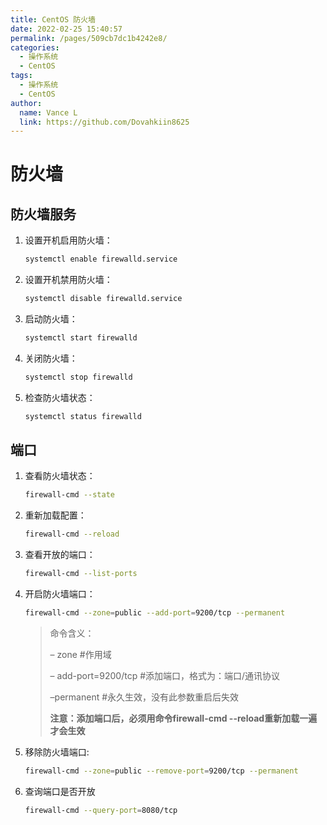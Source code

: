 ```yaml
---
title: CentOS 防火墙
date: 2022-02-25 15:40:57
permalink: /pages/509cb7dc1b4242e8/
categories:
  - 操作系统
  - CentOS
tags:
  - 操作系统
  - CentOS
author: 
  name: Vance L
  link: https://github.com/Dovahkiin8625
---
```


# 防火墙

## 防火墙服务

1. 设置开机启用防火墙：

   ```sh
   systemctl enable firewalld.service
   ```

2. 设置开机禁用防火墙：

   ```sh
   systemctl disable firewalld.service
   ```

3. 启动防火墙：

   ```sh
   systemctl start firewalld
   ```

4. 关闭防火墙：

   ```sh
   systemctl stop firewalld
   ```

5. 检查防火墙状态：

   ```sh
   systemctl status firewalld 
   ```

## 端口

1. 查看防火墙状态：

   ```sh
   firewall-cmd --state
   ```

2. 重新加载配置：

   ```sh
   firewall-cmd --reload
   ```

3. 查看开放的端口：

   ```sh
   firewall-cmd --list-ports
   ```

4. 开启防火墙端口：

   ```sh
   firewall-cmd --zone=public --add-port=9200/tcp --permanent
   ```

   > 命令含义：
   >
   > – zone #作用域
   >
   > – add-port=9200/tcp #添加端口，格式为：端口/通讯协议
   >
   > –permanent #永久生效，没有此参数重启后失效
   >
   > **注意：添加端口后，必须用命令firewall-cmd --reload重新加载一遍才会生效**

5. 移除防火墙端口: 

   ```sh
   firewall-cmd --zone=public --remove-port=9200/tcp --permanent
   ```

6. 查询端口是否开放  

   ```sh
   firewall-cmd --query-port=8080/tcp
   ```

    
